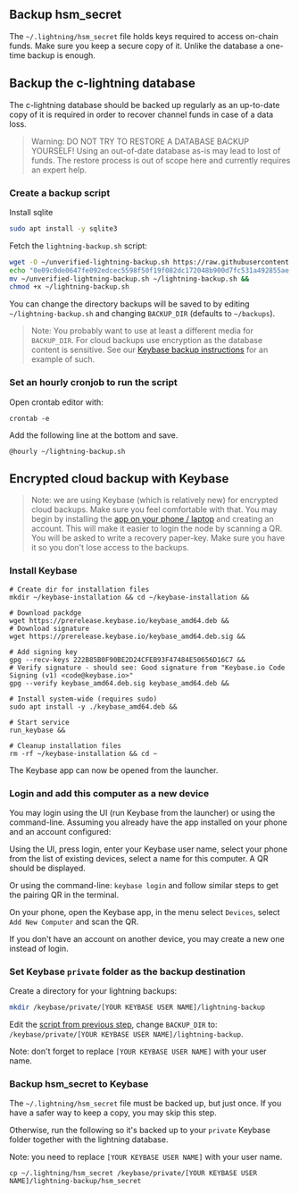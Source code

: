 ## Backup hsm_secret
The `~/.lightning/hsm_secret` file holds keys required to access on-chain funds.
Make sure you keep a secure copy of it. Unlike the database a one-time backup is enough.

## Backup the c-lightning database
The c-lightning database should be backed up regularly as an up-to-date copy of it is required in order to recover channel funds in case of a data loss.

> Warning: DO NOT TRY TO RESTORE A DATABASE BACKUP YOURSELF! Using an out-of-date database as-is may lead to lost of funds. The restore process is out of scope here and currently requires an expert help.

### Create a backup script

Install sqlite
```bash
sudo apt install -y sqlite3
```

Fetch the `lightning-backup.sh` script:

```bash
wget -O ~/unverified-lightning-backup.sh https://raw.githubusercontent.com/bitembassy/home-node/master/scripts/lightning-backup.sh &&
echo "0e09c0de0647fe092edcec5598f50f19f082dc172048b900d7fc531a492855ae $HOME/unverified-lightning-backup.sh" | sha256sum -c &&
mv ~/unverified-lightning-backup.sh ~/lightning-backup.sh &&
chmod +x ~/lightning-backup.sh
```

You can change the directory backups will be saved to by editing `~/lightning-backup.sh` and changing `BACKUP_DIR`
(defaults to `~/backups`).

> Note: You probably want to use at least a different media for `BACKUP_DIR`. For cloud backups use encryption as the database content is sensitive. See our [Keybase backup instructions](https://github.com/bitembassy/home-node/blob/master/lightning-backup.md#encrypted-cloud-backup-with-keybase) for an example of such.

### Set an hourly cronjob to run the script
Open crontab editor with:
```
crontab -e
```
Add the following line at the bottom and save.
```
@hourly ~/lightning-backup.sh
```

## Encrypted cloud backup with Keybase
> Note: we are using Keybase (which is relatively new) for encrypted cloud backups. Make sure you feel comfortable with that. You may begin by installing the [app on your phone / laptop](https://keybase.io/download) and creating an account. This will make it easier to login the node by scanning a QR. You will be asked to write a recovery paper-key. Make sure you have it so you don't lose access to the backups.   

### Install Keybase
```
# Create dir for installation files
mkdir ~/keybase-installation && cd ~/keybase-installation &&

# Download packdge 
wget https://prerelease.keybase.io/keybase_amd64.deb &&
# Download signature
wget https://prerelease.keybase.io/keybase_amd64.deb.sig &&

# Add signing key
gpg --recv-keys 222B85B0F90BE2D24CFEB93F47484E50656D16C7 &&
# Verify signature - should see: Good signature from "Keybase.io Code Signing (v1) <code@keybase.io>"
gpg --verify keybase_amd64.deb.sig keybase_amd64.deb &&

# Install system-wide (requires sudo)
sudo apt install -y ./keybase_amd64.deb &&

# Start service
run_keybase &&

# Cleanup installation files
rm -rf ~/keybase-installation && cd ~
```

The Keybase app can now be opened from the launcher.

### Login and add this computer as a new device
You may login using the UI (run Keybase from the launcher) or using the command-line.
Assuming you already have the app installed on your phone and an account configured:

Using the UI, press login, enter your Keybase user name, select your phone from the list of existing devices, select a name for this computer. A QR should be displayed. 

Or using the command-line: `keybase login` and follow similar steps to get the pairing QR in the terminal.

On your phone, open the Keybase app, in the menu select `Devices`, select `Add New Computer` and scan the QR.

If you don't have an account on another device, you may create a new one instead of login.

### Set Keybase `private` folder as the backup destination

Create a directory for your lightning backups:

```bash
mkdir /keybase/private/[YOUR KEYBASE USER NAME]/lightning-backup
```

Edit the [script from previous step](https://github.com/bitembassy/home-node/blob/master/lightning-backup.md#create-a-backup-script),
change `BACKUP_DIR` to: `/keybase/private/[YOUR KEYBASE USER NAME]/lightning-backup`.

Note: don't forget to replace `[YOUR KEYBASE USER NAME]` with your user name.


### Backup hsm_secret to Keybase

The `~/.lightning/hsm_secret` file must be backed up, but just once. If you have a safer way to keep a copy, you may skip this step.

Otherwise, run the following so it's backed up to your `private` Keybase folder together with the lightning database.

Note: you need to replace `[YOUR KEYBASE USER NAME]` with your user name.

```
cp ~/.lightning/hsm_secret /keybase/private/[YOUR KEYBASE USER NAME]/lightning-backup/hsm_secret
```
